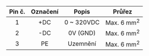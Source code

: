 | **Pin č.** | **Označení** | **Popis** | **Průřez** |
| :---: | :---: | :---: | :---: |
| 1 | +DC | 0 ~ 320VDC | Max. 6 mm<sup>2</sup> |
| 2 | -DC | 0V (GND) | Max. 6 mm<sup>2</sup> |
| 3 | PE | Uzemnění | Max. 6 mm<sup>2</sup> |
